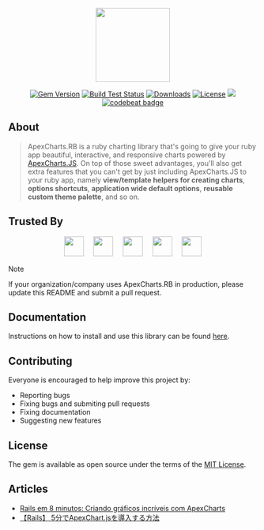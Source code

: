 <p align="center">
  <img src="images/apexcharts.rb.png" height="150" />
</p>

<p align="center">
  <a href="https://rubygems.org/gems/apexcharts">
    <img src="https://img.shields.io/gem/v/apexcharts.svg?label=apexcharts" alt="Gem Version" /></a>
  <a href="https://github.com/styd/apexcharts.rb/actions">
    <img src="https://github.com/styd/apexcharts.rb/workflows/build-test/badge.svg" alt="Build Test Status" /></a>
  <a href="https://rubygems.org/gems/apexcharts">
    <img alt="Downloads" src="https://img.shields.io/gem/dt/apexcharts"></a>
  <a href="https://github.com/styd/apexcharts.rb/blob/master/LICENSE">
    <img src="https://img.shields.io/badge/License-MIT-brightgreen.svg" alt="License"></a>
  <a href="https://codeclimate.com/github/styd/apexcharts.rb/maintainability">
    <img src="https://api.codeclimate.com/v1/badges/07a4f59e67abfeae21cb/maintainability" /></a>
  <a href="https://codebeat.co/projects/github-com-styd-apexcharts-rb-master">
    <img alt="codebeat badge" src="https://codebeat.co/badges/7be581d6-e74a-406b-ae76-65605a2bff78" />
  </a>
</p>


## About 

> ApexCharts.RB is a ruby charting library that's going to give your ruby
> app beautiful, interactive, and responsive charts powered by
> [ApexCharts.JS]. On top of those sweet advantages, you'll also get extra
> features that you can't get by just including ApexCharts.JS to your ruby
> app, namely **view/template helpers for creating charts**,
> **options shortcuts**, **application wide default options**,
> **reusable custom theme palette**, and so on.


## Trusted By

<p align="center">
  <img src="/images/users/lunaltas.png" height="40" />
  &nbsp; &nbsp;
  <img src="/images/users/inzetrooster.png" height="40" />
  &nbsp; &nbsp;
  <img src="/images/users/copient-health.png" height="40" />
  &nbsp; &nbsp;
  <img src="/images/users/bilendo.png" height="40" />
  &nbsp; &nbsp;
  <img src="/images/users/ventrata.png" height="40" />
</p>

> [!NOTE]
> If your organization/company uses ApexCharts.RB in production, please update this README
> and submit a pull request.

## Documentation

Instructions on how to install and use this library can be found
[here](https://a-styd.gitbook.io/apexcharts-ruby).


## Contributing

Everyone is encouraged to help improve this project by:
- Reporting bugs
- Fixing bugs and submiting pull requests
- Fixing documentation
- Suggesting new features


## License

The gem is available as open source under the terms of the
[MIT License](https://opensource.org/licenses/MIT).


## Articles

- [Rails em 8 minutos: Criando gráficos incríveis com ApexCharts](https://onebitcode.com/graficos-incriveis-no-ruby-on-rails/)
- [【Rails】 5分でApexChart.jsを導入する方法](https://qiita.com/syukan3/items/aa741df278f628087a3c)


[ApexCharts.JS]: https://github.com/apexcharts/apexcharts.js
